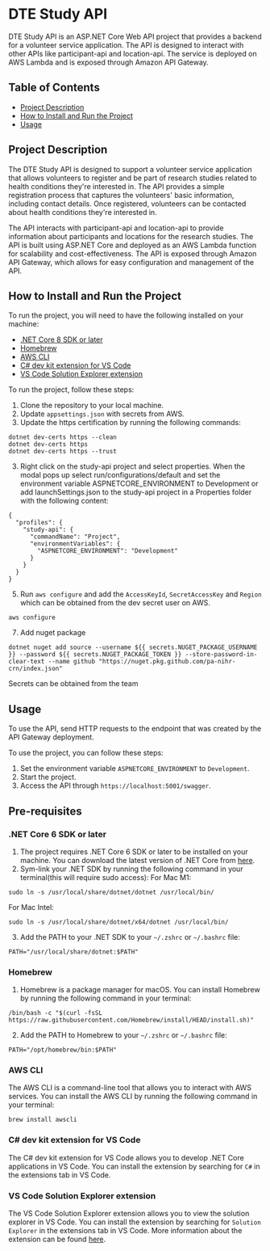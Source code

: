 # DTE Study API

DTE Study API is an ASP.NET Core Web API project that provides a backend for a volunteer service application. The API is designed to interact with other APIs like participant-api and location-api. The service is deployed on AWS Lambda and is exposed through Amazon API Gateway.
## Table of Contents
- [Project Description](#project-description)
- [How to Install and Run the Project](#how-to-install-and-run-the-project)
- [Usage](#usage)

## Project Description
The DTE Study API is designed to support a volunteer service application that allows volunteers to register and be part of research studies related to health conditions they're interested in. The API provides a simple registration process that captures the volunteers' basic information, including contact details. Once registered, volunteers can be contacted about health conditions they're interested in.

The API interacts with participant-api and location-api to provide information about participants and locations for the research studies. The API is built using ASP.NET Core and deployed as an AWS Lambda function for scalability and cost-effectiveness. The API is exposed through Amazon API Gateway, which allows for easy configuration and management of the API.

## How to Install and Run the Project
To run the project, you will need to have the following installed on your machine:

- [.NET Core 8 SDK or later](#net-core-8-sdk-or-later)
- [Homebrew](#homebrew)
- [AWS CLI](#aws-cli)
- [C# dev kit extension for VS Code](#c-dev-kit-extension-for-vs-code)
- [VS Code Solution Explorer extension](#vs-code-solution-explorer-extension)

To run the project, follow these steps:
1. Clone the repository to your local machine.
2. Update `appsettings.json` with secrets from AWS.
3. Update the https certification by running the following commands:
```
dotnet dev-certs https --clean
dotnet dev-certs https
dotnet dev-certs https --trust
```
3. Right click on the study-api project and select properties. When the modal pops up select run/configurations/default and set the environment variable ASPNETCORE_ENVIRONMENT to Development or add launchSettings.json to the study-api project in a Properties folder with the following content:
```
{
  "profiles": {
    "study-api": {
      "commandName": "Project",
      "environmentVariables": {
        "ASPNETCORE_ENVIRONMENT": "Development"
      }
    }
  }
}
```
5. Run `aws configure` and add the `AccessKeyId`, `SecretAccessKey` and `Region` which can be obtained from the dev secret user on AWS.
```
aws configure
```
7. Add nuget package
```
dotnet nuget add source --username ${{ secrets.NUGET_PACKAGE_USERNAME }} --password ${{ secrets.NUGET_PACKAGE_TOKEN }} --store-password-in-clear-text --name github "https://nuget.pkg.github.com/pa-nihr-crn/index.json"
```
Secrets can be obtained from the team


## Usage
To use the API, send HTTP requests to the endpoint that was created by the API Gateway deployment.

To use the project, you can follow these steps:

1. Set the environment variable `ASPNETCORE_ENVIRONMENT` to `Development`.
2. Start the project.
3. Access the API through `https://localhost:5001/swagger`.

## Pre-requisites
### .NET Core 6 SDK or later
1. The project requires .NET Core 6 SDK or later to be installed on your machine. You can download the latest version of .NET Core from [here](https://dotnet.microsoft.com/download/dotnet/6.0).
2. Sym-link your .NET SDK by running the following command in your terminal(this will require sudo access):
For Mac M1:
```
sudo ln -s /usr/local/share/dotnet/dotnet /usr/local/bin/
```
For Mac Intel:
```
sudo ln -s /usr/local/share/dotnet/x64/dotnet /usr/local/bin/
```
3. Add the PATH to your .NET SDK to your `~/.zshrc` or `~/.bashrc` file:
```
PATH="/usr/local/share/dotnet:$PATH"
```


### Homebrew
1. Homebrew is a package manager for macOS. You can install Homebrew by running the following command in your terminal:
```
/bin/bash -c "$(curl -fsSL https://raw.githubusercontent.com/Homebrew/install/HEAD/install.sh)"
```
2. Add the PATH to Homebrew to your `~/.zshrc` or `~/.bashrc` file:
```
PATH="/opt/homebrew/bin:$PATH"
```

### AWS CLI
The AWS CLI is a command-line tool that allows you to interact with AWS services. You can install the AWS CLI by running the following command in your terminal:
```
brew install awscli
```

### C# dev kit extension for VS Code
The C# dev kit extension for VS Code allows you to develop .NET Core applications in VS Code. You can install the extension by searching for `C#` in the extensions tab in VS Code.

### VS Code Solution Explorer extension
The VS Code Solution Explorer extension allows you to view the solution explorer in VS Code. You can install the extension by searching for `Solution Explorer` in the extensions tab in VS Code.  More information about the extension can be found [here](https://marketplace.visualstudio.com/items?itemName=fernandoescolar.vscode-solution-explorer).
